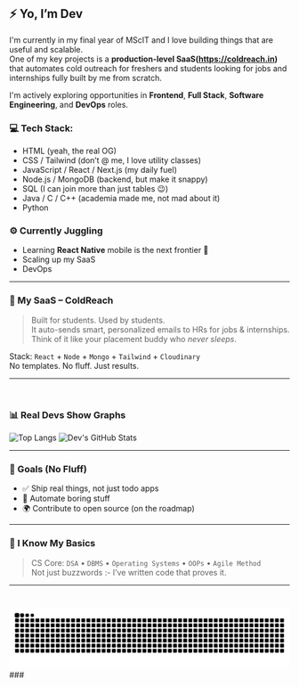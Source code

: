 ## ⚡ Yo, I’m Dev

I'm currently in my final year of MScIT and I love building things that are useful and scalable.  
One of my key projects is a **production-level SaaS(https://coldreach.in)** that automates cold outreach for freshers and students looking for jobs and internships fully built by me from scratch.

I'm actively exploring opportunities in **Frontend**, **Full Stack**, **Software Engineering**, and **DevOps** roles.


### 💻 Tech Stack:
- HTML (yeah, the real OG)
- CSS / Tailwind (don’t @ me, I love utility classes)
- JavaScript / React / Next.js (my daily fuel)
- Node.js / MongoDB (backend, but make it snappy)
- SQL (I can join more than just tables 😉)
- Java / C / C++ (academia made me, not mad about it)
- Python

### ⚙️ Currently Juggling
- Learning **React Native** mobile is the next frontier 🚀
- Scaling up my SaaS
- DevOps

---

### 🚀 My SaaS – ColdReach

> Built for students. Used by students.  
> It auto-sends smart, personalized emails to HRs for jobs & internships.  
> Think of it like your placement buddy who *never sleeps*.

Stack: `React` + `Node` + `Mongo` + `Tailwind` + `Cloudinary`  
No templates. No fluff. Just results.

---

<br/>

### 📊 Real Devs Show Graphs

![Top Langs](https://github-readme-stats.vercel.app/api/top-langs?username=DevGajjar28&layout=compact&theme=radical&langs_count=6)
![Dev's GitHub Stats](https://github-readme-stats.vercel.app/api?username=DevGajjar28&show_icons=true&theme=radical)

---

### 🎯 Goals (No Fluff)
- ✅ Ship real things, not just todo apps
- 🔄 Automate boring stuff
- 🌍 Contribute to open source (on the roadmap)

---

### 🧠 I Know My Basics

> CS Core: `DSA` • `DBMS` • `Operating Systems` • `OOPs` • `Agile Method`  
> Not just buzzwords :- I’ve written code that proves it.

---

###



<br clear="both">


<img src="https://github.com/DevGajjar28/Dev/blob/output/github-snake.svg" alt="Snake animation" />
###
